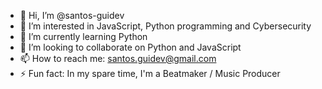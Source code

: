 - 👋 Hi, I’m @santos-guidev
- 👀 I’m interested in JavaScript, Python programming and Cybersecurity
- 🌱 I’m currently learning Python
- 💞️ I’m looking to collaborate on Python and JavaScript
- 📫 How to reach me: santos.guidev@gmail.com
- ⚡ Fun fact: In my spare time, I'm a Beatmaker / Music Producer


<!---
santos-guidev/santos-guidev is a ✨ special ✨ repository because its `README.md` (this file) appears on your GitHub profile.
You can click the Preview link to take a look at your changes.
--->
